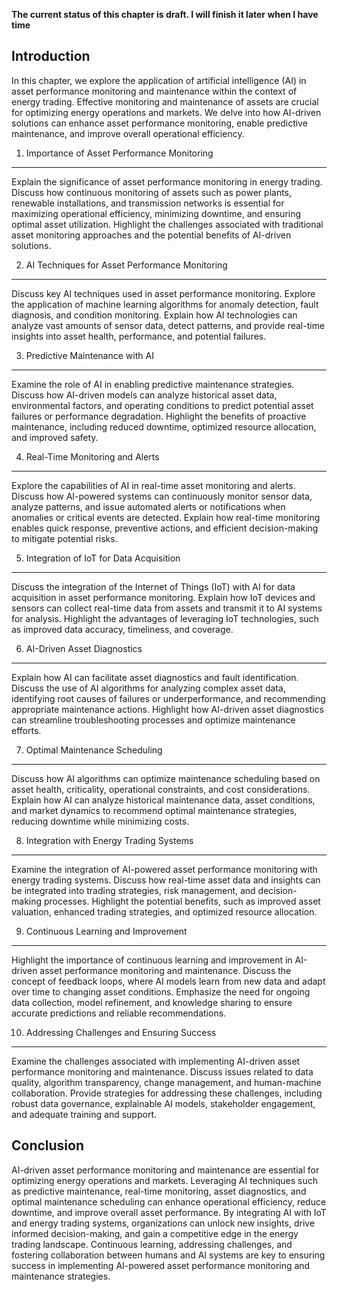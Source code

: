 **The current status of this chapter is draft. I will finish it later when I have time**

Introduction
------------

In this chapter, we explore the application of artificial intelligence (AI) in asset performance monitoring and maintenance within the context of energy trading. Effective monitoring and maintenance of assets are crucial for optimizing energy operations and markets. We delve into how AI-driven solutions can enhance asset performance monitoring, enable predictive maintenance, and improve overall operational efficiency.

1. Importance of Asset Performance Monitoring
---------------------------------------------

Explain the significance of asset performance monitoring in energy trading. Discuss how continuous monitoring of assets such as power plants, renewable installations, and transmission networks is essential for maximizing operational efficiency, minimizing downtime, and ensuring optimal asset utilization. Highlight the challenges associated with traditional asset monitoring approaches and the potential benefits of AI-driven solutions.

2. AI Techniques for Asset Performance Monitoring
-------------------------------------------------

Discuss key AI techniques used in asset performance monitoring. Explore the application of machine learning algorithms for anomaly detection, fault diagnosis, and condition monitoring. Explain how AI technologies can analyze vast amounts of sensor data, detect patterns, and provide real-time insights into asset health, performance, and potential failures.

3. Predictive Maintenance with AI
---------------------------------

Examine the role of AI in enabling predictive maintenance strategies. Discuss how AI-driven models can analyze historical asset data, environmental factors, and operating conditions to predict potential asset failures or performance degradation. Highlight the benefits of proactive maintenance, including reduced downtime, optimized resource allocation, and improved safety.

4. Real-Time Monitoring and Alerts
----------------------------------

Explore the capabilities of AI in real-time asset monitoring and alerts. Discuss how AI-powered systems can continuously monitor sensor data, analyze patterns, and issue automated alerts or notifications when anomalies or critical events are detected. Explain how real-time monitoring enables quick response, preventive actions, and efficient decision-making to mitigate potential risks.

5. Integration of IoT for Data Acquisition
------------------------------------------

Discuss the integration of the Internet of Things (IoT) with AI for data acquisition in asset performance monitoring. Explain how IoT devices and sensors can collect real-time data from assets and transmit it to AI systems for analysis. Highlight the advantages of leveraging IoT technologies, such as improved data accuracy, timeliness, and coverage.

6. AI-Driven Asset Diagnostics
------------------------------

Explain how AI can facilitate asset diagnostics and fault identification. Discuss the use of AI algorithms for analyzing complex asset data, identifying root causes of failures or underperformance, and recommending appropriate maintenance actions. Highlight how AI-driven asset diagnostics can streamline troubleshooting processes and optimize maintenance efforts.

7. Optimal Maintenance Scheduling
---------------------------------

Discuss how AI algorithms can optimize maintenance scheduling based on asset health, criticality, operational constraints, and cost considerations. Explain how AI can analyze historical maintenance data, asset conditions, and market dynamics to recommend optimal maintenance strategies, reducing downtime while minimizing costs.

8. Integration with Energy Trading Systems
------------------------------------------

Examine the integration of AI-powered asset performance monitoring with energy trading systems. Discuss how real-time asset data and insights can be integrated into trading strategies, risk management, and decision-making processes. Highlight the potential benefits, such as improved asset valuation, enhanced trading strategies, and optimized resource allocation.

9. Continuous Learning and Improvement
--------------------------------------

Highlight the importance of continuous learning and improvement in AI-driven asset performance monitoring and maintenance. Discuss the concept of feedback loops, where AI models learn from new data and adapt over time to changing asset conditions. Emphasize the need for ongoing data collection, model refinement, and knowledge sharing to ensure accurate predictions and reliable recommendations.

10. Addressing Challenges and Ensuring Success
----------------------------------------------

Examine the challenges associated with implementing AI-driven asset performance monitoring and maintenance. Discuss issues related to data quality, algorithm transparency, change management, and human-machine collaboration. Provide strategies for addressing these challenges, including robust data governance, explainable AI models, stakeholder engagement, and adequate training and support.

Conclusion
----------

AI-driven asset performance monitoring and maintenance are essential for optimizing energy operations and markets. Leveraging AI techniques such as predictive maintenance, real-time monitoring, asset diagnostics, and optimal maintenance scheduling can enhance operational efficiency, reduce downtime, and improve overall asset performance. By integrating AI with IoT and energy trading systems, organizations can unlock new insights, drive informed decision-making, and gain a competitive edge in the energy trading landscape. Continuous learning, addressing challenges, and fostering collaboration between humans and AI systems are key to ensuring success in implementing AI-powered asset performance monitoring and maintenance strategies.
